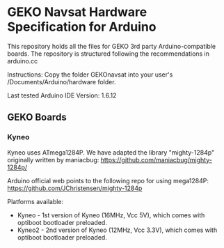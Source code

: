 #  GEKO Navsat Hardware Specification for Arduino
This repository holds all the files for GEKO 3rd party Arduino-compatible boards.
The repository is structured following the recommendations in arduino.cc

Instructions: Copy the folder GEKOnavsat into your user's /Documents/Arduino/hardware folder.

Last tested Arduino IDE Version: 1.6.12

## GEKO Boards

### Kyneo

Kyneo uses ATmega1284P. We have adapted the library "mighty-1284p" originally written by maniacbug:
https://github.com/maniacbug/mighty-1284p/

Arduino official web points to the following repo for using mega1284P:
https://github.com/JChristensen/mighty-1284p

Platforms available:
- Kyneo  - 1st version of Kyneo (16MHz, Vcc 5V), which comes with optiboot bootloader preloaded.
- Kyneo2 - 2nd version of Kyneo (12MHz, Vcc 3.3V), which comes with optiboot bootloader preloaded.